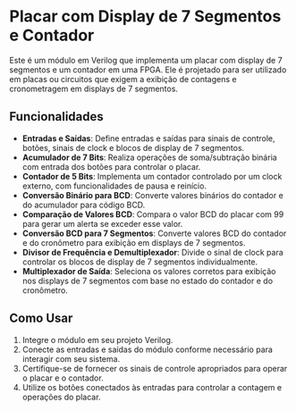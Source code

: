 # Placar com Display de 7 Segmentos e Contador

Este é um módulo em Verilog que implementa um placar com display de 7 segmentos e um contador em uma FPGA. Ele é projetado para ser utilizado em placas ou circuitos que exigem a exibição de contagens e cronometragem em displays de 7 segmentos.

## Funcionalidades

- **Entradas e Saídas**: Define entradas e saídas para sinais de controle, botões, sinais de clock e blocos de display de 7 segmentos.
- **Acumulador de 7 Bits**: Realiza operações de soma/subtração binária com entrada dos botões para controlar o placar.
- **Contador de 5 Bits**: Implementa um contador controlado por um clock externo, com funcionalidades de pausa e reinício.
- **Conversão Binário para BCD**: Converte valores binários do contador e do acumulador para código BCD.
- **Comparação de Valores BCD**: Compara o valor BCD do placar com 99 para gerar um alerta se exceder esse valor.
- **Conversão BCD para 7 Segmentos**: Converte valores BCD do contador e do cronômetro para exibição em displays de 7 segmentos.
- **Divisor de Frequência e Demultiplexador**: Divide o sinal de clock para controlar os blocos de display de 7 segmentos individualmente.
- **Multiplexador de Saída**: Seleciona os valores corretos para exibição nos displays de 7 segmentos com base no estado do contador e do cronômetro.

## Como Usar

1. Integre o módulo em seu projeto Verilog.
2. Conecte as entradas e saídas do módulo conforme necessário para interagir com seu sistema.
3. Certifique-se de fornecer os sinais de controle apropriados para operar o placar e o contador.
4. Utilize os botões conectados às entradas para controlar a contagem e operações do placar.


